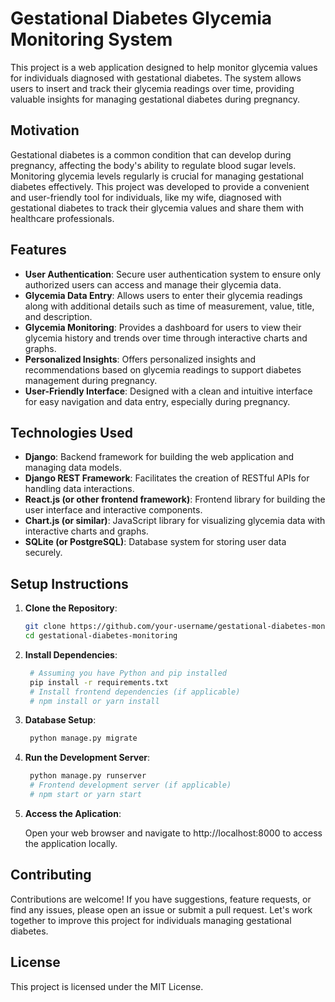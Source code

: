 # Gestational Diabetes Glycemia Monitoring System

This project is a web application designed to help monitor glycemia values for individuals diagnosed with gestational diabetes. The system allows users to insert and track their glycemia readings over time, providing valuable insights for managing gestational diabetes during pregnancy.

## Motivation

Gestational diabetes is a common condition that can develop during pregnancy, affecting the body's ability to regulate blood sugar levels. Monitoring glycemia levels regularly is crucial for managing gestational diabetes effectively. This project was developed to provide a convenient and user-friendly tool for individuals, like my wife, diagnosed with gestational diabetes to track their glycemia values and share them with healthcare professionals.

## Features

- **User Authentication**: Secure user authentication system to ensure only authorized users can access and manage their glycemia data.
- **Glycemia Data Entry**: Allows users to enter their glycemia readings along with additional details such as time of measurement, value, title, and description.
- **Glycemia Monitoring**: Provides a dashboard for users to view their glycemia history and trends over time through interactive charts and graphs.
- **Personalized Insights**: Offers personalized insights and recommendations based on glycemia readings to support diabetes management during pregnancy.
- **User-Friendly Interface**: Designed with a clean and intuitive interface for easy navigation and data entry, especially during pregnancy.

## Technologies Used

- **Django**: Backend framework for building the web application and managing data models.
- **Django REST Framework**: Facilitates the creation of RESTful APIs for handling data interactions.
- **React.js (or other frontend framework)**: Frontend library for building the user interface and interactive components.
- **Chart.js (or similar)**: JavaScript library for visualizing glycemia data with interactive charts and graphs.
- **SQLite (or PostgreSQL)**: Database system for storing user data securely.

## Setup Instructions

1. **Clone the Repository**:

   ```bash
   git clone https://github.com/your-username/gestational-diabetes-monitoring.git
   cd gestational-diabetes-monitoring
   ```

2. **Install Dependencies**:

   ```bash
    # Assuming you have Python and pip installed
    pip install -r requirements.txt
    # Install frontend dependencies (if applicable)
    # npm install or yarn install
   ```

3. **Database Setup**:

   ```bash
    python manage.py migrate
   ```

4. **Run the Development Server**:

   ```bash
    python manage.py runserver
    # Frontend development server (if applicable)
    # npm start or yarn start
   ```

5. **Access the Aplication**:

   Open your web browser and navigate to http://localhost:8000 to access the application locally.

## Contributing

Contributions are welcome! If you have suggestions, feature requests, or find any issues, please open an issue or submit a pull request. Let's work together to improve this project for individuals managing gestational diabetes.

## License

This project is licensed under the MIT License.
